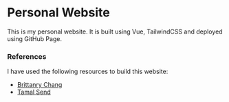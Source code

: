 # Personal Website

This is my personal website. It is built using Vue, TailwindCSS and deployed using GitHub Page.

### References

I have used the following resources to build this website:

- [Brittanry Chang](https://brittanychiang.com/)
- [Tamal Send](https://tamalsen.dev/)
